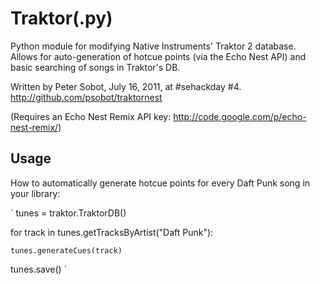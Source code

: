 Traktor(.py)
============

Python module for modifying Native Instruments' Traktor 2 database.
Allows for auto-generation of hotcue points (via the Echo Nest API) and basic searching of songs in Traktor's DB.

Written by Peter Sobot, July 16, 2011, at #sehackday #4.
http://github.com/psobot/traktornest

(Requires an Echo Nest Remix API key: http://code.google.com/p/echo-nest-remix/)

Usage
-----

How to automatically generate hotcue points for every Daft Punk song in your library:

`
tunes = traktor.TraktorDB()

for track in tunes.getTracksByArtist("Daft Punk"):

    tunes.generateCues(track)

tunes.save()
`
